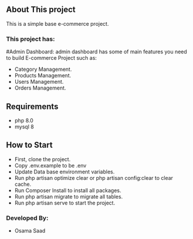 

## About This project

This is a simple base e-commerce project.

### This project has:
#Admin Dashboard:
admin dashboard has some of main features you need to build E-commerce Project such as:
- Category Management.
- Products Management.
- Users Management.
- Orders Management.

## Requirements
- php 8.0
- mysql 8

## How to Start 
- First, clone the project.
- Copy .env.example to be .env
- Update Data base environment variables.
- Run php artisan optimize clear or php artisan config:clear to clear cache.
- Run Composer Install to install all packages.
- Run php artisan migrate to migrate all tables.
- Run php artisan serve to start the project.

### Developed By:

- Osama Saad
